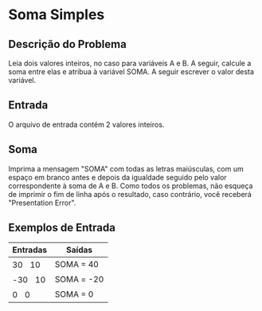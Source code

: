 # Soma Simples

## Descrição do Problema

Leia dois valores inteiros, no caso para variáveis A e B. A seguir, calcule a soma entre elas e atribua à variável SOMA. A seguir escrever o valor desta variável.

## Entrada

O arquivo de entrada contém 2 valores inteiros.

## Soma

Imprima a mensagem "SOMA" com todas as letras maiúsculas, com um espaço em branco antes e depois da igualdade seguido pelo valor correspondente à soma de A e B. Como todos os problemas, não esqueça de imprimir o fim de linha após o resultado, caso contrário, você receberá "Presentation Error".

## Exemplos de Entrada

| Entradas  | Saídas |
| ------------- | ------------- |
| 30ㅤ10 | SOMA = 40  |
| -30ㅤ10 | SOMA = -20  |
| 0ㅤ0 | SOMA = 0  |
